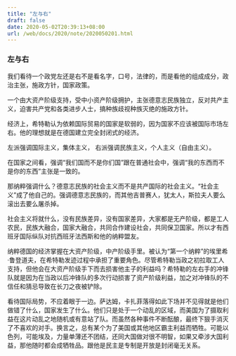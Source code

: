```yaml
---
title: "左与右"
draft: false
date: 2020-05-02T20:39:13+08:00
url: /web/docs/2020/note/2020050201.html
---
```


### 左与右

我们看待一个政党左还是右不是看名字，口号，法律的，而是看他的组成成分，政治主张，施政方针，国家政策。

一个由大资产阶级支持，受中小资产阶级拥护，主张德意志民族独立，反对共产主义，迫害共产党和各类进步人士，搞种族歧视种族灭绝的施政方针。

经济上，希特勒认为依赖国际贸易的国家是软弱的，因为国家不应该被国际市场左右。他的理想就是在德国建立完全封闭式的经济。


左派强调国际主义，集体主义，
右派强调民族主义，个人主义（自由主义）。

在国家之间看，强调“我们国而不是你们国”跟在普通社会中，强调“我的东西而不是你的东西”主张是一致的。

那纳粹强调什么？德意志民族的社会主义而不是共产国际的社会主义。“社会主义”成了他自己的。强调德意志民族的，而其他吉普赛人，犹太人，斯拉夫人要么滚出去要么屠杀掉。

社会主义将就什么，没有民族差异，没有国家差异，大家都是无产阶级，都是工人农民，民族大融合，国家大融合，共同合作建设社会，共同保卫国家。所以才有西班牙国际纵队对抗西班牙法西斯和他的纳粹盟友。

纳粹德国的经济掌握在大资产阶级，中产阶级手里。被认为“第一个纳粹”的埃里希·鲁登道夫，在希特勒发迹过程中承担了重要角色。尽管希特勒当政之初拉取工人支持，但他会在大资产阶级手下而去损害他主子的利益吗？希特勒的左右手的冲锋队就是因为在当政以后冲锋队的多次行动损害了资产阶级利益，加之对冲锋队的不信任和猜忌导致在长刀之夜被铲除。



看待国际局势，不应着眼于一边。萨达姆，卡扎菲落得如此下场并不见得就是他们做错了什么，国家发生了什么。他们只是处于一个动乱的区域，而美国为了摄取利益在这片动乱之地随机或有意站了队。而虽然各种事件不断酝酿，最终下狠手消灭了不喜欢的对手。换言之，总有某个为了美国或其他地区霸主利益而牺牲。可能以色列，可能埃及，力量单薄还不团结，还同大国做对很不明智，如果又牵涉大国利益，那他随时都会成牺牲品。跟他是民主是专制是开放是封闭毫无关系。